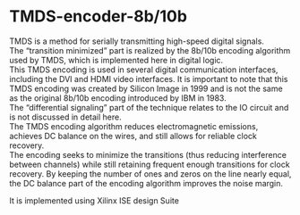 # TMDS-encoder-8b/10b
TMDS is a method for serially transmitting high-speed digital signals.  
The “transition minimized” part is realized by the 8b/10b encoding algorithm used by TMDS, which is implemented here in digital logic.  
This TMDS encoding is used in several digital communication interfaces, including the DVI and HDMI video interfaces. 
It is important to note that this TMDS encoding was created by Silicon Image in 1999 and is not the same as the original 8b/10b encoding introduced by IBM in 1983.  
The “differential signaling” part of the technique relates to the IO circuit and is not discussed in detail here.  
The TMDS encoding algorithm reduces electromagnetic emissions, achieves DC balance on the wires, and still allows for reliable clock recovery.  
The encoding seeks to minimize the transitions (thus reducing interference between channels) while still retaining frequent enough transitions for clock recovery. 
By keeping the number of ones and zeros on the line nearly equal, the DC balance part of the encoding algorithm improves the noise margin.

It is implemented using Xilinx ISE design Suite
